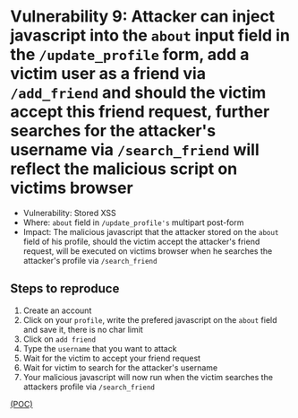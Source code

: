 # Vulnerability 9: Attacker can inject javascript into the `about` input field in the `/update_profile` form, add a victim user as a friend via `/add_friend` and should the victim accept this friend request, further searches for the attacker's username via `/search_friend` will reflect the malicious script on victims browser

- Vulnerability: Stored XSS 
- Where: `about` field in `/update_profile's` multipart post-form
- Impact: The malicious javascript that the attacker stored on the `about` field of his profile, should the victim accept the attacker's friend request, will be executed on victims browser when he searches the attacker's profile via `/search_friend`
## Steps to reproduce

1. Create an account 
2. Click on your `profile`, write the prefered javascript on the `about` field and save it, there is no char limit
3. Click on `add friend` 
3. Type the `username` that you want to attack
4. Wait for the victim to accept your friend request
5. Wait for victim to search for the attacker's username
6. Your malicious javascript will now run when the victim searches the attackers profile via `/search_friend`

[(POC)](xssvuln9.py)